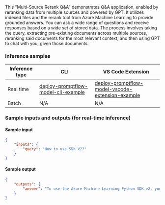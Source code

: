 This "Multi-Source Rerank Q&A" demonstrates Q&A application, enabled by reranking data from multiple sources and powered by GPT. It utilizes indexed files and the rerank tool from Azure Machine Learning to provide grounded answers. You can ask a wide range of questions and receive responses based on a wide set of stored data. The process involves taking the query, extracting pre-existing documents across multiple sources, reranking said documents for the most relevant context, and then using GPT to chat with you, given those documents.

### Inference samples

Inference type|CLI|VS Code Extension
|--|--|--|
Real time|<a href="https://microsoft.github.io/promptflow/how-to-guides/deploy-a-flow/index.html" target="_blank">deploy-promptflow-model-cli-example</a>|<a href="https://microsoft.github.io/promptflow/how-to-guides/deploy-a-flow/index.html" target="_blank">deploy-promptflow-model-vscode-extension-example</a>
Batch | N/A | N/A

### Sample inputs and outputs (for real-time inference)

#### Sample input
```json
{
    "inputs": {
        "query": "How to use SDK V2?"
    }
}
```

#### Sample output
```json
{
    "outputs": {
        "answer": "To use the Azure Machine Learning Python SDK v2, you need to have an Azure Machine Learning workspace and the SDK installed. You can either create a compute instance, which automatically installs the SDK and is pre-configured for ML workflows, or use the provided commands to install the SDK. (Source: https://github.com/prakharg-msft/azureml-tutorials/blob/main//how-to-auto-train-image-models.md)"
    }
}
```